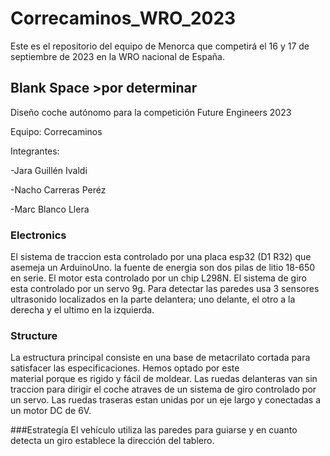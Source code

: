 # Correcaminos_WRO_2023
Este es el repositorio del equipo de Menorca que competirá el 16 y 17 de septiembre de 2023 en la WRO nacional de España.
## Blank Space >por determinar
Diseño coche autónomo para la competición Future Engineers 2023

Equipo: Correcaminos

Integrantes:

-Jara Guillén Ivaldi

-Nacho Carreras Peréz

-Marc Blanco Llera 

  ### Electronics
  El sistema de traccion esta controlado por una placa esp32 (D1 R32) que asemeja un ArduinoUno.
  la fuente de energia son dos pilas de litio 18-650 en serie.
  El motor esta controlado por un chip L298N.
  El sistema de giro esta controlado por un servo 9g.
  Para detectar las paredes usa 3 sensores ultrasonido localizados en la parte delantera; uno delante, el otro a la derecha y el ultimo     en la izquierda.
  ### Structure
   La estructura principal consiste en una base de metacrilato cortada para satisfacer las especificaciones. Hemos optado por este       
   material porque es rigido y fácil de moldear.
   Las ruedas delanteras van sin traccion para dirigir el coche atraves de un sistema de giro controlado por un servo.
   Las ruedas traseras estan unidas por un eje largo y conectadas a un motor DC de 6V.

  ###Estrategía
  El vehículo utiliza las paredes para guiarse y en cuanto detecta un giro establece la dirección del tablero.
 
